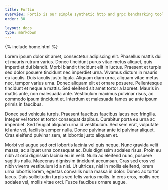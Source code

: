 ```yaml
---
title: Fortio
overview: Fortio is our simple synthetic http and grpc bencharking tool.
order: 30

layout: docs
type: markdown
---
```

{% include home.html %}


Lorem ipsum dolor sit amet, consectetur adipiscing elit. Phasellus mattis dui et mauris rutrum varius. Donec tincidunt purus vitae metus aliquet, quis imperdiet dui blandit. Morbi blandit tincidunt elit in luctus. Praesent et turpis sed dolor posuere tincidunt nec imperdiet urna. Vivamus dictum in mauris eu iaculis. Duis iaculis justo ligula. Aliquam diam urna, aliquam vitae metus nec, tempor varius urna. Donec aliquam elit et ornare posuere. Pellentesque tincidunt et neque a mattis. Sed eleifend sit amet tortor a laoreet. Mauris in mattis ante, non malesuada ante. Vestibulum maximus pulvinar risus, ac commodo ipsum tincidunt et. Interdum et malesuada fames ac ante ipsum primis in faucibus.

Donec sed vehicula turpis. Praesent faucibus faucibus lacus nec fringilla. Integer vel tortor et tortor consequat dapibus. Curabitur porta eu urna ac imperdiet. Sed feugiat aliquam urna id vestibulum. Sed sem erat, vulputate id ante vel, facilisis semper nulla. Donec pulvinar ante id pulvinar aliquet. Cras eleifend pulvinar sem, at lobortis justo aliquam et.

Morbi vel augue sed orci lobortis lacinia vel quis neque. Nunc gravida velit massa, ac aliquet urna consequat ac. Duis dignissim sodales risus. Proin eu nibh at orci dignissim lacinia eu in velit. Nulla ac eleifend nunc, posuere sagittis nulla. Maecenas dignissim tincidunt accumsan. Cras sed eros vel nibh viverra vestibulum id a nisi. Ut ultrices, nisl in mollis eleifend, lorem urna lobortis lorem, egestas convallis nulla massa in dolor. Donec ac tortor lacus. Duis sollicitudin turpis sed felis varius mollis. In eros eros, mollis nec sodales vel, mollis vitae orci. Fusce faucibus ornare augue.
